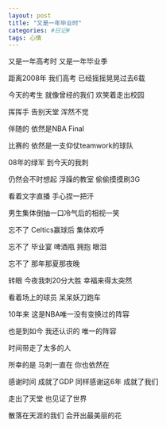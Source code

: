 ```yaml
---
layout: post
title: "又是一年毕业时"
categories: #日记#
tags: 心情
---
```


又是一年高考时 又是一年毕业季   

距离2008年 我们高考 已经摇摇晃晃过去6载   
<!--more-->

今天的考生 就像曾经的我们 欢笑着走出校园   

挥挥手 告别天堂 浑然不觉   

伴随的 依然是NBA Final   

比赛的 依然是一支仰仗teamwork的球队   

08年的绿军 到今天的我刺   

仍然会不时想起 浮躁的教室 偷偷摸摸刷3G   

看着文字直播 手心捏一把汗   

男生集体倒抽一口冷气后的相视一笑   

忘不了 Celtics赢球后 集体欢呼   

忘不了 毕业宴 啤酒瓶 拥抱 眼泪   

忘不了 那年那夏那夜晚   

转眼 今夜我刺20分大胜 幸福来得太突然   

看着场上的球员 呆呆妖刀跑车   

10年来 这是NBA唯一没有变换过的阵容   

也是到如今 我还认识的 唯一的阵容   

时间带走了太多的人   

所幸的是 马刺一直在 你也依然在   

感谢时间 成就了GDP 同样感谢这6年 成就了我们   

走出了天堂 也见证了世界   

散落在天涯的我们 会开出最美丽的花   